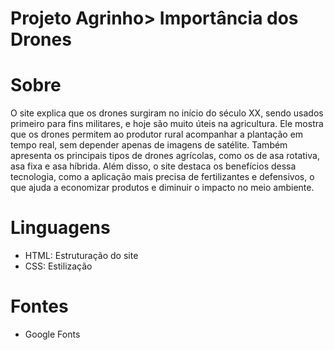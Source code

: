 # Projeto Agrinho> Importância dos Drones

# Sobre
O site explica que os drones surgiram no início do século XX, sendo usados primeiro para fins militares, e hoje são muito úteis na agricultura. Ele mostra que os drones permitem ao produtor rural acompanhar a plantação em tempo real, sem depender apenas de imagens de satélite. Também apresenta os principais tipos de drones agrícolas, como os de asa rotativa, asa fixa e asa híbrida. Além disso, o site destaca os benefícios dessa tecnologia, como a aplicação mais precisa de fertilizantes e defensivos, o que ajuda a economizar produtos e diminuir o impacto no meio ambiente.

# Linguagens
- HTML: Estruturação do site
- CSS: Estilização
  
# Fontes
- Google Fonts
